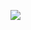 ![ ](https://upload-images.jianshu.io/upload_images/14371339-4c013ac7025c8346.png?imageMogr2/auto-orient/strip%7CimageView2/2/w/1240)
